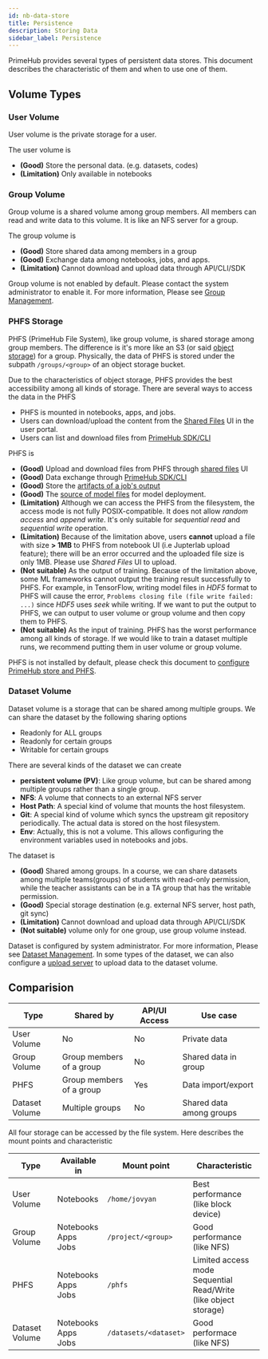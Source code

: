 ```yaml
---
id: nb-data-store
title: Persistence
description: Storing Data
sidebar_label: Persistence
---
```


PrimeHub provides several types of persistent data stores. This document describes the characteristic of them and when to use one of them.

## Volume Types
### User Volume

User volume is the private storage for a user.

The user volume is
- **(Good)** Store the personal data. (e.g. datasets, codes)
- **(Limitation)** Only available in notebooks

### Group Volume

Group volume is a shared volume among group members. All members can read and write data to this volume. It is like an NFS server for a group.

The group volume is
- **(Good)** Store shared data among members in a group
- **(Good)** Exchange data among notebooks, jobs, and apps.
- **(Limitation)** Cannot download and upload data through API/CLI/SDK

Group volume is not enabled by default. Please contact the system administrator to enable it. For more information, Please see [Group Management](../guide_manual/admin-group#shared-volume).

### PHFS Storage

PHFS (PrimeHub File System), like group volume, is shared storage among group members. The difference is it's more like an S3 (or said [object storage](https://en.wikipedia.org/wiki/Object_storage)) for a group. Physically, the data of PHFS is stored under the subpath `/groups/<group>` of an object storage bucket.

Due to the characteristics of object storage, PHFS provides the best accessibility among all kinds of storage. There are several ways to access the data in the PHFS
- PHFS is mounted in notebooks, apps, and jobs.
- Users can download/upload the content from the [Shared Files](../shared-files) UI in the user portal.
- Users can list and download files from [PrimeHub SDK/CLI](https://github.com/infuseai/primehub-python-sdk)

PHFS is
- **(Good)** Upload and download files from PHFS through [shared files](../shared-files) UI
- **(Good)** Data exchange through [PrimeHub SDK/CLI](https://github.com/infuseai/primehub-python-sdk)
- **(Good)** Store the [artifacts of a job's output](../job-artifact-feature)
- **(Good)** The [source of model files](http://localhost:3000/docs/next/model-deployment-model-uri) for model deployment.
- **(Limitation)** Although we can access the PHFS from the filesystem, the access mode is not fully POSIX-compatible. It does not allow *random access* and *append write*. It's only suitable for *sequential read* and *sequential write* operation.
- **(Limitation)** Because of the limitation above, users **cannot** upload a file with size **> 1MB** to PHFS from notebook UI (i.e Jupterlab upload feature); there will be an error occurred and the uploaded file size is only 1MB. Please use *Shared Files* UI to upload.
- **(Not suitable)** As the output of training. Because of the limitation above, some ML frameworks cannot output the training result successfully to PHFS. For example, in TensorFlow, writing model files in *HDF5* format to PHFS will cause the error, `Problems closing file (file write failed: ...)` since *HDF5* uses *seek* while writing. If we want to put the output to PHFS, we can output to user volume or group volume and then copy them to PHFS.
- **(Not suitable)** As the input of training. PHFS has the worst performance among all kinds of storage. If we would like to train a dataset multiple runs, we recommend putting them in user volume or group volume.

PHFS is not installed by default, please check this document to [configure PrimeHub store and PHFS](../getting_started/configure-primehub-store).

### Dataset Volume

Dataset volume is a storage that can be shared among multiple groups. We can share the dataset by the following sharing options

- Readonly for ALL groups
- Readonly for certain groups
- Writable for certain groups

There are several kinds of the dataset we can create

- **persistent volume (PV)**: Like group volume, but can be shared among multiple groups rather than a single group.
- **NFS**: A volume that connects to an external NFS server
- **Host Path**: A special kind of volume that mounts the host filesystem.
- **Git**: A special kind of volume which syncs the upstream git repository periodically. The actual data is stored on the host filesystem.
- **Env**: Actually, this is not a volume. This allows configuring the environment variables used in notebooks and jobs.

The dataset is
- **(Good)** Shared among groups. In a course, we can share datasets among multiple teams(groups) of students with read-only permission, while the teacher assistants can be in a TA group that has the writable permission.
- **(Good)** Special storage destination (e.g. external NFS server, host path, git sync)
- **(Limitation)** Cannot download and upload data through API/CLI/SDK
- **(Not suitable)** volume only for one group, use group volume instead.

Dataset is configured by system administrator. For more information, Please see [Dataset Management](../guide_manual/admin-dataset). In some types of the dataset, we can also configure a [upload server](../guide_manual/admin-uploader) to upload data to the dataset volume.

## Comparision

|Type|Shared by| API/UI Access | Use case
|-|-|-|-|
| User Volume | No | No | Private data
| Group Volume | Group members of a group | No | Shared data in group
| PHFS | Group members of a group | Yes | Data import/export
| Dataset Volume | Multiple groups | No | Shared data among groups

All four storage can be accessed by the file system. Here describes the mount points and characteristic

|Type| Available in | Mount point | Characteristic
|-|-|-|-|
| User Volume | Notebooks | `/home/jovyan` | Best performance<br>(like block device)
| Group Volume | Notebooks<br>Apps<br>Jobs | `/project/<group>` | Good performance <br>(like NFS)
| PHFS | Notebooks<br>Apps<br>Jobs | `/phfs` | Limited access mode<br> Sequential Read/Write <br>(like object storage)
| Dataset Volume | Notebooks<br>Apps<br>Jobs | `/datasets/<dataset>` | Good performace <br>(like NFS)
